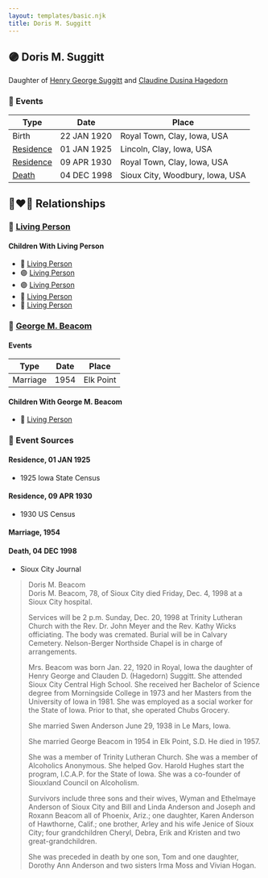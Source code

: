 ```yaml
---
layout: templates/basic.njk
title: Doris M. Suggitt
---
```

## 🟣 Doris M. Suggitt

Daughter of [Henry George Suggitt](/people/7/7271894) and [Claudine Dusina Hagedorn](/people/2/21896640)

### 📆 Events

Type | Date | Place
------ | ------ | ------
Birth | 22 JAN 1920 | Royal Town, Clay, Iowa, USA
[Residence](#event-821f6682-9cac-49cd-a324-b2f492ebb7c7) | 01 JAN 1925 | Lincoln, Clay, Iowa, USA
[Residence](#event-a6c00b77-939a-4cbf-bae1-72dc8570d295) | 09 APR 1930 | Royal Town, Clay, Iowa, USA
[Death](#event-c715a127-550c-4e36-978d-23a07323a451) | 04 DEC 1998 | Sioux City, Woodbury, Iowa, USA

## 👩‍❤️‍👨 Relationships

### 🔵 [Living Person](/people/5/5859459)

#### Children With Living Person
* 🔵 [Living Person](/people/2/2748872)
* 🟣 [Living Person](/people/4/48466912)
* 🟣 [Living Person](/people/1/142686)
* 🔵 [Living Person](/people/3/3797473)
* 🔵 [Living Person](/people/4/40312972)
### 🔵 [George M. Beacom](/people/5/53193608)

#### Events

Type | Date | Place
------ | ------ | ------
Marriage | 1954 | Elk Point
#### Children With George M. Beacom
* 🔵 [Living Person](/people/1/18778048)
### 📰 Event Sources

#### <a id="event-821f6682-9cac-49cd-a324-b2f492ebb7c7"></a> Residence, 01 JAN 1925
* 1925 Iowa State Census

#### <a id="event-a6c00b77-939a-4cbf-bae1-72dc8570d295"></a> Residence, 09 APR 1930
* 1930 US Census

#### <a id="event-3e5582b1-f07b-47f1-826a-578fb11a0b2c"></a> Marriage, 1954

#### <a id="event-c715a127-550c-4e36-978d-23a07323a451"></a> Death, 04 DEC 1998
* Sioux City Journal
>   
  > Doris M. Beacom  
  > Doris M. Beacom, 78, of Sioux City died Friday, Dec. 4, 1998 at a Sioux City hospital.  
  >   
  > Services will be 2 p.m. Sunday, Dec. 20, 1998 at Trinity Lutheran Church with the Rev. Dr. John Meyer and the Rev. Kathy Wicks officiating. The body was cremated. Burial will be in Calvary Cemetery. Nelson-Berger Northside Chapel is in charge of arrangements.  
  >   
  > Mrs. Beacom was born Jan. 22, 1920 in Royal, Iowa the daughter of Henry George and Clauden D. (Hagedorn) Suggitt. She attended Sioux City Central High School. She received her Bachelor of Science degree from Morningside College in 1973 and her Masters from the University of Iowa in 1981. She was employed as a social worker for the State of Iowa. Prior to that, she operated Chubs Grocery.  
  >   
  > She married Swen Anderson June 29, 1938 in Le Mars, Iowa.  
  >   
  > She married George Beacom in 1954 in Elk Point, S.D. He died in 1957.  
  >   
  > She was a member of Trinity Lutheran Church. She was a member of Alcoholics Anonymous. She helped Gov. Harold Hughes start the program, I.C.A.P. for the State of Iowa. She was a co-founder of Siouxland Council on Alcoholism.  
  >   
  > Survivors include three sons and their wives, Wyman and Ethelmaye Anderson of Sioux City and Bill and Linda Anderson and Joseph and Roxann Beacom all of Phoenix, Ariz.; one daughter, Karen Anderson of Hawthorne, Calif.; one brother, Arley and his wife Jenice of Sioux City; four grandchildren Cheryl, Debra, Erik and Kristen and two great-grandchildren.  
  >   
  > She was preceded in death by one son, Tom and one daughter, Dorothy Ann Anderson and two sisters Irma Moss and Vivian Hogan.